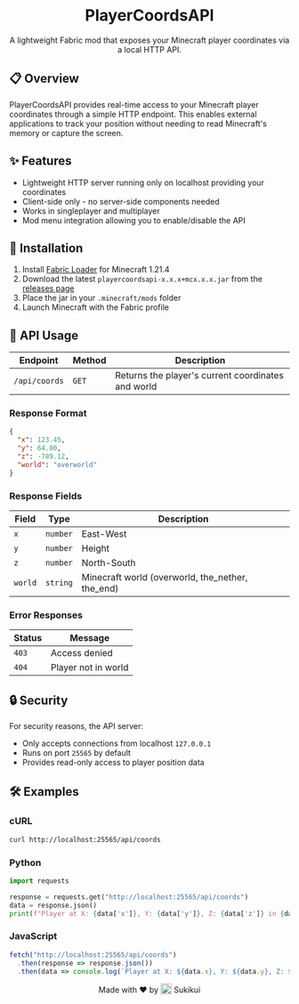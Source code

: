 <div align="center">

# PlayerCoordsAPI

A lightweight Fabric mod that exposes your Minecraft player coordinates via a local HTTP API.

</div>

## 📋 Overview

PlayerCoordsAPI provides real-time access to your Minecraft player coordinates through a simple HTTP endpoint. This enables external applications to track your position without needing to read Minecraft's memory or capture the screen.

## ✨ Features

- Lightweight HTTP server running only on localhost providing your coordinates
- Client-side only - no server-side components needed
- Works in singleplayer and multiplayer
- Mod menu integration allowing you to enable/disable the API

## 🚀 Installation

1. Install [Fabric Loader](https://fabricmc.net/use/) for Minecraft 1.21.4
2. Download the latest `playercoordsapi-x.x.x+mcx.x.x.jar` from the [releases page](https://github.com/Sukikui/PlayerCoordsAPI/releases)
3. Place the jar in your `.minecraft/mods` folder
4. Launch Minecraft with the Fabric profile

## 🔌 API Usage

| Endpoint      | Method | Description                                        |
|---------------|--------|----------------------------------------------------|
| `/api/coords` | `GET`  | Returns the player's current coordinates and world |

### Response Format

```json
{
  "x": 123.45,
  "y": 64.00,
  "z": -789.12,
  "world": "overworld"
}
```

### Response Fields

| Field   | Type     | Description                                      |
|---------|----------|--------------------------------------------------|
| `x`     | `number` | East-West                                        |
| `y`     | `number` | Height                                           |
| `z`     | `number` | North-South                                      |
| `world` | `string` | Minecraft world (overworld, the_nether, the_end) |

### Error Responses

| Status | Message             |
|--------|---------------------|
| `403`  | Access denied       |
| `404`  | Player not in world |

## 🔒 Security

For security reasons, the API server:
- Only accepts connections from localhost `127.0.0.1`
- Runs on port `25565` by default
- Provides read-only access to player position data

## 🛠️ Examples

### cURL
```bash
curl http://localhost:25565/api/coords
```

### Python
```python
import requests

response = requests.get("http://localhost:25565/api/coords")
data = response.json()
print(f"Player at X: {data['x']}, Y: {data['y']}, Z: {data['z']} in {data['world']}")
```

### JavaScript
```javascript
fetch("http://localhost:25565/api/coords")
  .then(response => response.json())
  .then(data => console.log(`Player at X: ${data.x}, Y: ${data.y}, Z: ${data.z} in ${data.world}`));
```

<div align="center">
Made with ❤️ by 
<img src="https://crafatar.com/avatars/7d2159e810514c3eb504c279cadd4273?size=100&overlay" width="20" height="20" style="vertical-align: -3px;"> 
Sukikui
</div>